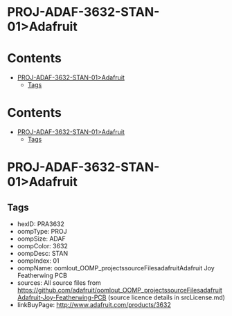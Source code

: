 
PROJ-ADAF-3632-STAN-01>Adafruit
===============================

Contents
========

* [PROJ-ADAF-3632-STAN-01>Adafruit](#proj-adaf-3632-stan-01adafruit)
	* [Tags](#tags)

Contents
========

* [PROJ-ADAF-3632-STAN-01>Adafruit](#proj-adaf-3632-stan-01adafruit)
	* [Tags](#tags)

# PROJ-ADAF-3632-STAN-01>Adafruit

## Tags

- hexID: PRA3632
- oompType: PROJ
- oompSize: ADAF
- oompColor: 3632
- oompDesc: STAN
- oompIndex: 01
- oompName: oomlout_OOMP_projectssourceFilesadafruitAdafruit Joy Featherwing PCB
- sources: All source files from https://github.com/adafruit/oomlout_OOMP_projectssourceFilesadafruitAdafruit-Joy-Featherwing-PCB (source licence details in srcLicense.md)
- linkBuyPage: http://www.adafruit.com/products/3632
